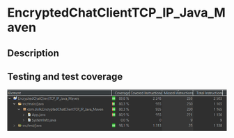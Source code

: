 # EncryptedChatClientTCP_IP_Java_Maven
## Description

## Testing and test coverage 
![Image showing test coverage of 80,9% for class App.java](https://github.com/Alex01234/EncryptedChatClientTCP_IP_Java_Maven/blob/master/EncryptedChatClientTCP_IP_Java_Maven_test_coverage.PNG?raw=true)
